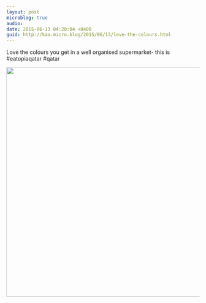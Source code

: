 ```yaml
---
layout: post
microblog: true
audio: 
date: 2015-06-13 04:20:04 +0400
guid: http://kaa.micro.blog/2015/06/13/love-the-colours.html
---
```

Love the colours you get in a well organised supermarket- this is #eatopiaqatar #qatar

<img src="https://micro.kaa.bz/uploads/2018/3cd7c08a0e.jpg" width="600" height="600" />

